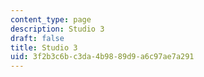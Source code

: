 ```yaml
---
content_type: page
description: Studio 3
draft: false
title: Studio 3
uid: 3f2b3c6b-c3da-4b98-89d9-a6c97ae7a291
---
```

